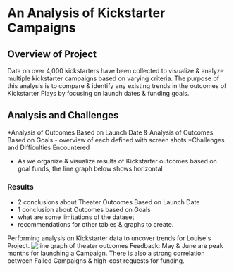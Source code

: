 # An Analysis of Kickstarter Campaigns

## Overview of Project
Data on over 4,000 kickstarters have been collected to visualize & analyze multiple kickstarter campaigns based on varying criteria. The purpose of this analysis is to compare & identify any existing trends in the outcomes of Kickstarter Plays by focusing on launch dates & funding goals. 


## Analysis and Challenges
*Analysis of Outcomes Based on Launch Date & Analysis of Outcomes Based on Goals - overview of each  defined with screen shots
*Challenges and Difficulties Encountered
* As we organize & visualize results of Kickstarter outcomes based on goal funds, the line graph below shows horizontal   

### Results
* 2 conclusions about Theater Outcomes Based on Launch Date
* 1 conclusion about Outcomes based on Goals
* what are some limitations of the dataset 
* recommendations for other tables & graphs to create. 



Performing analysis on Kickstarter data to uncover trends for Louise's Project. 
![line graph of theater outcomes](https://user-images.githubusercontent.com/91990957/137605662-d7bfeba5-b57d-498b-ab41-33a230b918ac.png)
Feedback: May & June are peak months for launching a Campaign. There is also a strong correlation between Failed Campaigns & high-cost requests for funding.
